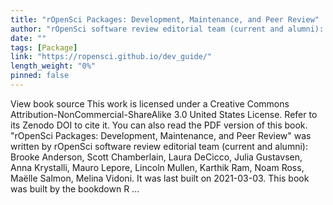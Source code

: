 ```yaml
---
title: "rOpenSci Packages: Development, Maintenance, and Peer Review"
author: "rOpenSci software review editorial team (current and alumni): Brooke Anderson, Scott Chamberlain, Laura DeCicco, Julia Gustavsen, Anna Krystalli, Mauro Lepore, Lincoln Mullen, Karthik Ram, Noam Ross, Maëlle Salmon, Melina Vidoni"
date: ""
tags: [Package]
link: "https://ropensci.github.io/dev_guide/"
length_weight: "0%"
pinned: false
---
```


View book source This work is licensed under a Creative Commons Attribution-NonCommercial-ShareAlike 3.0 United States License. Refer to its Zenodo DOI to cite it. You can also read the PDF version of this book. "rOpenSci Packages: Development, Maintenance, and Peer Review" was written by rOpenSci software review editorial team (current and alumni): Brooke Anderson, Scott Chamberlain, Laura DeCicco, Julia Gustavsen, Anna Krystalli, Mauro Lepore, Lincoln Mullen, Karthik Ram, Noam Ross, Maëlle Salmon, Melina Vidoni. It was last built on 2021-03-03. This book was built by the bookdown R ...
